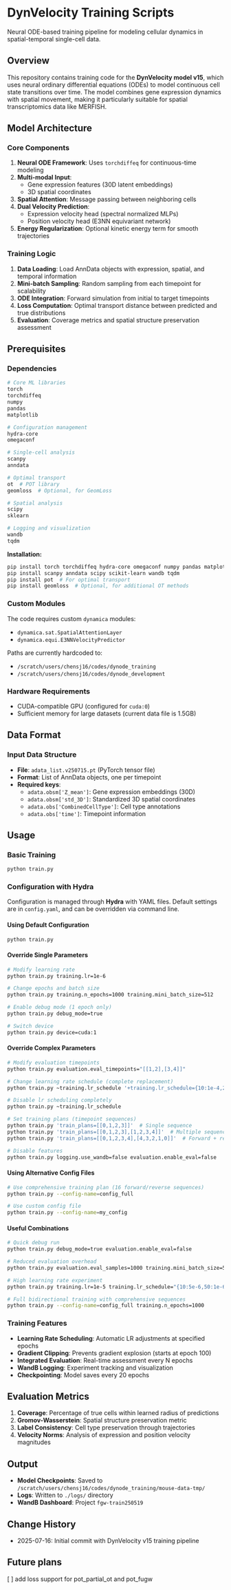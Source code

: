 # DynVelocity Training Scripts

Neural ODE-based training pipeline for modeling cellular dynamics in spatial-temporal single-cell data.

## Overview

This repository contains training code for the **DynVelocity model v15**, which uses neural ordinary differential equations (ODEs) to model continuous cell state transitions over time. The model combines gene expression dynamics with spatial movement, making it particularly suitable for spatial transcriptomics data like MERFISH.

## Model Architecture

### Core Components

1. **Neural ODE Framework**: Uses `torchdiffeq` for continuous-time modeling
2. **Multi-modal Input**: 
   - Gene expression features (30D latent embeddings)
   - 3D spatial coordinates
3. **Spatial Attention**: Message passing between neighboring cells
4. **Dual Velocity Prediction**:
   - Expression velocity head (spectral normalized MLPs)
   - Position velocity head (E3NN equivariant network)
5. **Energy Regularization**: Optional kinetic energy term for smooth trajectories

### Training Logic

1. **Data Loading**: Load AnnData objects with expression, spatial, and temporal information
2. **Mini-batch Sampling**: Random sampling from each timepoint for scalability
3. **ODE Integration**: Forward simulation from initial to target timepoints
4. **Loss Computation**: Optimal transport distance between predicted and true distributions
5. **Evaluation**: Coverage metrics and spatial structure preservation assessment

## Prerequisites

### Dependencies
```bash
# Core ML libraries
torch
torchdiffeq
numpy
pandas
matplotlib

# Configuration management
hydra-core
omegaconf

# Single-cell analysis
scanpy
anndata

# Optimal transport
ot  # POT library
geomloss  # Optional, for GeomLoss

# Spatial analysis
scipy
sklearn

# Logging and visualization
wandb
tqdm
```

**Installation:**
```bash
pip install torch torchdiffeq hydra-core omegaconf numpy pandas matplotlib
pip install scanpy anndata scipy scikit-learn wandb tqdm
pip install pot  # For optimal transport
pip install geomloss  # Optional, for additional OT methods
```

### Custom Modules
The code requires custom `dynamica` modules:
- `dynamica.sat.SpatialAttentionLayer`
- `dynamica.equi.E3NNVelocityPredictor`

Paths are currently hardcoded to:
- `/scratch/users/chensj16/codes/dynode_training`
- `/scratch/users/chensj16/codes/dynode_development`

### Hardware Requirements
- CUDA-compatible GPU (configured for `cuda:0`)
- Sufficient memory for large datasets (current data file is 1.5GB)

## Data Format

### Input Data Structure
- **File**: `adata_list.v250715.pt` (PyTorch tensor file)
- **Format**: List of AnnData objects, one per timepoint
- **Required keys**:
  - `adata.obsm['Z_mean']`: Gene expression embeddings (30D)
  - `adata.obsm['std_3D']`: Standardized 3D spatial coordinates
  - `adata.obs['CombinedCellType']`: Cell type annotations
  - `adata.obs['time']`: Timepoint information

## Usage

### Basic Training
```bash
python train.py
```

### Configuration with Hydra

Configuration is managed through **Hydra** with YAML files. Default settings are in `config.yaml`, and can be overridden via command line.

#### Using Default Configuration
```bash
python train.py
```

#### Override Single Parameters
```bash
# Modify learning rate
python train.py training.lr=1e-6

# Change epochs and batch size
python train.py training.n_epochs=1000 training.mini_batch_size=512

# Enable debug mode (1 epoch only)
python train.py debug_mode=true

# Switch device
python train.py device=cuda:1
```

#### Override Complex Parameters
```bash
# Modify evaluation timepoints
python train.py evaluation.eval_timepoints="[[1,2],[3,4]]"

# Change learning rate schedule (complete replacement)
python train.py ~training.lr_schedule '+training.lr_schedule={10:1e-4,20:1e-5,100:1e-9}'

# Disable lr scheduling completely
python train.py ~training.lr_schedule

# Set training plans (timepoint sequences)
python train.py 'train_plans=[[0,1,2,3]]'  # Single sequence
python train.py 'train_plans=[[0,1,2,3],[1,2,3,4]]'  # Multiple sequences
python train.py 'train_plans=[[0,1,2,3,4],[4,3,2,1,0]]'  # Forward + reverse

# Disable features
python train.py logging.use_wandb=false evaluation.enable_eval=false
```

#### Using Alternative Config Files
```bash
# Use comprehensive training plan (16 forward/reverse sequences)
python train.py --config-name=config_full

# Use custom config file
python train.py --config-name=my_config
```

#### Useful Combinations
```bash
# Quick debug run
python train.py debug_mode=true evaluation.enable_eval=false

# Reduced evaluation overhead
python train.py evaluation.eval_samples=1000 training.mini_batch_size=512

# High learning rate experiment
python train.py training.lr=1e-5 training.lr_schedule="{10:5e-6,50:1e-6}"

# Full bidirectional training with comprehensive sequences
python train.py --config-name=config_full training.n_epochs=1000
```

### Training Features
- **Learning Rate Scheduling**: Automatic LR adjustments at specified epochs
- **Gradient Clipping**: Prevents gradient explosion (starts at epoch 100)
- **Integrated Evaluation**: Real-time assessment every N epochs
- **WandB Logging**: Experiment tracking and visualization
- **Checkpointing**: Model saves every 20 epochs

## Evaluation Metrics

1. **Coverage**: Percentage of true cells within learned radius of predictions
2. **Gromov-Wasserstein**: Spatial structure preservation metric
3. **Label Consistency**: Cell type preservation through trajectories
4. **Velocity Norms**: Analysis of expression and position velocity magnitudes

## Output

- **Model Checkpoints**: Saved to `/scratch/users/chensj16/codes/dynode_training/mouse-data-tmp/`
- **Logs**: Written to `./logs/` directory
- **WandB Dashboard**: Project `fgw-train250519`

## Change History
- 2025-07-16: Initial commit with DynVelocity v15 training pipeline

## Future plans
[ ] add loss support for pot_partial_ot and pot_fugw
